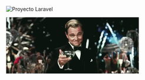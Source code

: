 ![Proyecto Laravel](https://drive.google.com/file/d/1D7_RpaTNYKYsoPz8e0uiM__yDpRiPgrh/view)

![](Leo.gif)
